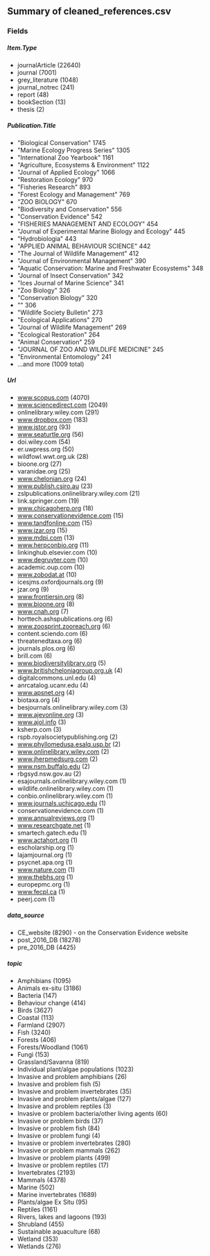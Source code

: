 ## Summary of cleaned_references.csv

### Fields

##### Item.Type

- journalArticle (22640)
- journal (7001)
- grey_literature (1048)
- journal_notrec (241)
- report (48)
- bookSection (13)
- thesis (2)

##### Publication.Title

- "Biological Conservation"                                 1745
- "Marine Ecology Progress Series"                          1305
- "International Zoo Yearbook"                              1161
- "Agriculture, Ecosystems & Environment"                   1122
- "Journal of Applied Ecology"                              1066
- "Restoration Ecology"                                      970
- "Fisheries Research"                                       893
- "Forest Ecology and Management"                            769
- "ZOO BIOLOGY"                                              670
- "Biodiversity and Conservation"                            556
- "Conservation Evidence"                                    542
- "FISHERIES MANAGEMENT AND ECOLOGY"                         454
- "Journal of Experimental Marine Biology and Ecology"       445
- "Hydrobiologia"                                            443
- "APPLIED ANIMAL BEHAVIOUR SCIENCE"                         442
- "The Journal of Wildlife Management"                       412
- "Journal of Environmental Management"                      390
- "Aquatic Conservation: Marine and Freshwater Ecosystems"   348
- "Journal of Insect Conservation"                           342
- "Ices Journal of Marine Science"                           341
- "Zoo Biology"                                              326
- "Conservation Biology"                                     320
- ""                                                         306
- "Wildlife Society Bulletin"                                273
- "Ecological Applications"                                  270
- "Journal of Wildlife Management"                           269
- "Ecological Restoration"                                   264
- "Animal Conservation"                                      259
- "JOURNAL OF ZOO AND WILDLIFE MEDICINE"                     245
- "Environmental Entomology"                                 241
- ...and more (1009 total)

##### Url

- www.scopus.com (4070)
- www.sciencedirect.com (2049)
- onlinelibrary.wiley.com (291)
- www.dropbox.com (183)
- www.jstor.org (93)
- www.seaturtle.org (56)
- doi.wiley.com (54)
- er.uwpress.org (50)
- wildfowl.wwt.org.uk (28)
- bioone.org (27)
- varanidae.org (25)
- www.chelonian.org (24)
- www.publish.csiro.au (23)
- zslpublications.onlinelibrary.wiley.com (21)
- link.springer.com (19)
- www.chicagoherp.org (18)
- www.conservationevidence.com (15)
- www.tandfonline.com (15)
- www.jzar.org (15)
- www.mdpi.com (13)
- www.herpconbio.org (11)
- linkinghub.elsevier.com (10)
- www.degruyter.com (10)
- academic.oup.com (10)
- www.zobodat.at (10)
- icesjms.oxfordjournals.org (9)
- jzar.org (9)
- www.frontiersin.org (8)
- www.bioone.org (8)
- www.cnah.org (7)
- horttech.ashspublications.org (6)
- www.zoosprint.zooreach.org (6)
- content.sciendo.com (6)
- threatenedtaxa.org (6)
- journals.plos.org (6)
- brill.com (6)
- www.biodiversitylibrary.org (5)
- www.britishcheloniagroup.org.uk (4)
- digitalcommons.unl.edu (4)
- anrcatalog.ucanr.edu (4)
- www.apsnet.org (4)
- biotaxa.org (4)
- besjournals.onlinelibrary.wiley.com (3)
- www.ajevonline.org (3)
- www.ajol.info (3)
- ksherp.com (3)
- rspb.royalsocietypublishing.org (2)
- www.phyllomedusa.esalq.usp.br (2)
- www.onlinelibrary.wiley.com (2)
- www.jherpmedsurg.com (2)
- www.nsm.buffalo.edu (2)
- rbgsyd.nsw.gov.au (2)
- esajournals.onlinelibrary.wiley.com (1)
- wildlife.onlinelibrary.wiley.com (1)
- conbio.onlinelibrary.wiley.com (1)
- www.journals.uchicago.edu (1)
- conservationevidence.com (1)
- www.annualreviews.org (1)
- www.researchgate.net (1)
- smartech.gatech.edu (1)
- www.actahort.org (1)
- escholarship.org (1)
- lajamjournal.org (1)
- psycnet.apa.org (1)
- www.nature.com (1)
- www.thebhs.org (1)
- europepmc.org (1)
- www.fecpl.ca (1)
- peerj.com (1)


##### data_source

- CE_website (8290) - on the Conservation Evidence website
- post_2016_DB (18278)
- pre_2016_DB (4425)

##### topic

- Amphibians (1095)
- Animals ex-situ (3186)
- Bacteria (147)
- Behaviour change (414)
- Birds (3627)
- Coastal (113)
- Farmland (2907)
- Fish (3240)
- Forests (406)
- Forests/Woodland (1061)
- Fungi (153)
- Grassland/Savanna (819)
- Individual plant/algae populations (1023)
- Invasive and problem amphibians (26)
- Invasive and problem fish (5)
- Invasive and problem invertebrates (35)
- Invasive and problem plants/algae (127)
- Invasive and problem reptiles (3)
- Invasive or problem bacteria/other living agents (60)
- Invasive or problem birds (37)
- Invasive or problem fish (84)
- Invasive or problem fungi (4)
- Invasive or problem invertebrates (280)
- Invasive or problem mammals (262)
- Invasive or problem plants (499)
- Invasive or problem reptiles (17)
- Invertebrates (2193)
- Mammals (4378)
- Marine (502)
- Marine invertebrates (1689)
- Plants/algae Ex Situ (95)
- Reptiles (1161)
- Rivers, lakes and lagoons (193)
- Shrubland (455)
- Sustainable aquaculture (68)
- Wetland (353)
- Wetlands (276)
